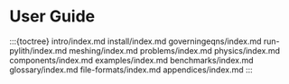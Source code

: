 # User Guide

:::{toctree}
intro/index.md
install/index.md
governingeqns/index.md
run-pylith/index.md
meshing/index.md
problems/index.md
physics/index.md
components/index.md
examples/index.md
benchmarks/index.md
glossary/index.md
file-formats/index.md
appendices/index.md
:::
